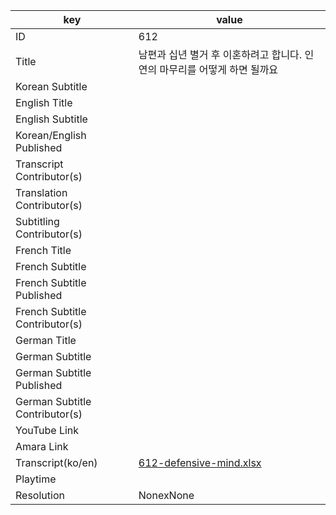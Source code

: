 |  key  |  value  |
|-------|---------|
| ID            | 612 |
| Title         | 남편과 십년 별거 후 이혼하려고 합니다. 인연의 마무리를 어떻게 하면 될까요 |
| Korean Subtitle |  |
| English Title |  |
| English Subtitle |  |
| Korean/English Published     |  |
| Transcript Contributor(s)   |  |
| Translation Contributor(s)   |  |
| Subtitling Contributor(s)   |  |
| French Title |  |
| French Subtitle |  |
| French Subtitle Published |  |
| French Subtitle Contributor(s) |  |
| German Title |  |
| German Subtitle |  |
| German Subtitle Published |  |
| German Subtitle Contributor(s) |  |
| YouTube Link  |  |
| Amara Link    |  |
| Transcript(ko/en) | [612-defensive-mind.xlsx](https://github.com/jungtosociety/dharma-qna/raw/master/sub/612/612-defensive-mind.xlsx) |
| Playtime |  |
| Resolution | NonexNone|
